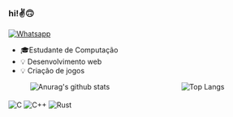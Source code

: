 ### hi!✌️🙃 
[![Whatsapp](https://img.shields.io/badge/WhatsApp-25D366?style=for-the-badge&logo=whatsapp&logoColor=white)](https://wa.me/5517982229566)
- 🎓Estudante de Computação
- 💡 Desenvolvimento web
- 💡 Criação de jogos

<div style="display: flex; flex-wrap: wrap; justify-content: space-between;">

  <!-- Cartão de estatísticas -->
  <div style="flex-basis: 48%; text-align: center;">
    <img src="https://github-readme-stats.vercel.app/api?username=nojirilucas&show_icons=true&hide_border=true&count_private=true&hide=prs,issues&theme=dark" alt="Anurag's github stats" />
  </div>

  <!-- Cartão de linguagens mais utilizadas -->
  <div style="flex-basis: 48%; text-align: center;">
    <img src="https://github-readme-stats.vercel.app/api/top-langs/?username=nojirilucas&layout=compact&hide_border=true&theme=dark" alt="Top Langs" />
  </div>

</div>

<div style="display: inline_block">
  <br/>

  <!-- Coloque o link do WhatsApp aqui dentro da div -->
  

  <img align="center" alt="C" src="https://img.shields.io/badge/C-00599C?style=for-the-badge&logo=c&logoColor=white" />
  <img align="center" alt="C++" src="https://img.shields.io/badge/C%2B%2B-00599C?style=for-the-badge&logo=c%2B%2B&logoColor=white" />
  <img align="center" alt="Rust" src="https://img.shields.io/badge/Rust-000000?style=for-the-badge&logo=rust&logoColor=white" />

</div>
